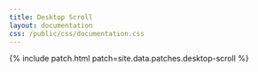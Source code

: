 ```yaml
---
title: Desktop Scroll
layout: documentation
css: /public/css/documentation.css
---
```


{% include patch.html patch=site.data.patches.desktop-scroll %}

